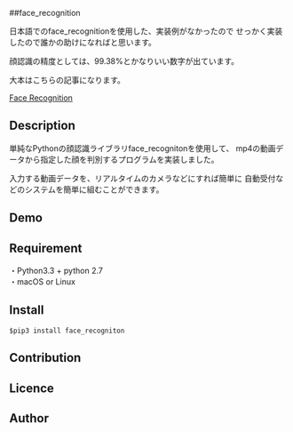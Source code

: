 ##face_recognition

日本語でのface_recognitionを使用した、実装例がなかったので
せっかく実装したので誰かの助けになればと思います。

顔認識の精度としては、99.38%とかなりいい数字が出ています。

大本はこちらの記事になります。

[Face Recognition](https://github.com/ageitgey/face_recognition/blob/master/README.md)

## Description

単純なPythonの顔認識ライブラリface_recognitonを使用して、
mp4の動画データから指定した顔を判別するプログラムを実装しました。

入力する動画データを、リアルタイムのカメラなどにすれば簡単に
自動受付などのシステムを簡単に組むことができます。


## Demo



## Requirement
・Python3.3 + python 2.7<br>
 ・macOS or Linux

## Install
```
$pip3 install face_recogniton
```


## Contribution

## Licence



## Author
